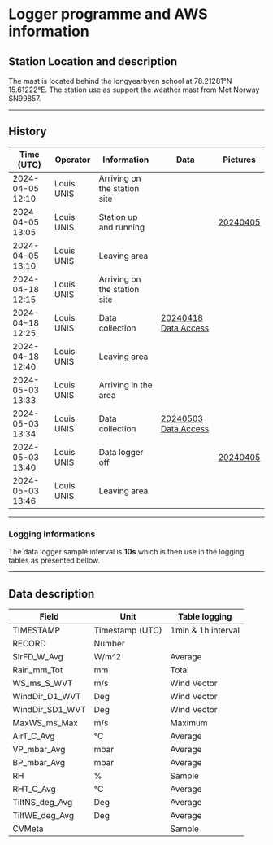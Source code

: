 # Logger programme and AWS information

## Station Location and description

The mast is located behind the longyearbyen school at 78.21281°N 15.61222°E.
The station use as support the weather mast from Met Norway SN99857.

---
## History

| Time (UTC)       | Operator     | Information                       | Data | Pictures |
|------------------|--------------|-----------------------------------|------|----------|
|2024-04-05 12:10  | Louis UNIS   | Arriving on the station site      ||
|2024-04-05 13:05  | Louis UNIS   | Station up and running            ||[20240405](/pictures/20240405)|
|2024-04-05 13:10  | Louis UNIS   | Leaving area                      ||
|2024-04-18 12:15  | Louis UNIS   | Arriving on the station site      ||
|2024-04-18 12:25  | Louis UNIS   | Data collection                   |[20240418 Data Access](/data/20240418)|
|2024-04-18 12:40  | Louis UNIS   | Leaving area                      ||
|2024-05-03 13:33  | Louis UNIS   | Arriving in the area              ||
|2024-05-03 13:34  | Louis UNIS   | Data collection                   |[20240503 Data Access](/data/202400503)|
|2024-05-03 13:40  | Louis UNIS   | Data logger off                   ||[20240405](/pictures/20240503)
|2024-05-03 13:46  | Louis UNIS   | Leaving area                      ||


---
### Logging informations

The data logger sample interval is **10s** which is then use in the logging tables as presented bellow.

---
## Data description

| Field         | Unit          | Table logging |
|---------------|---------------|---------------|
|TIMESTAMP      |Timestamp (UTC)| 1min & 1h interval|
|RECORD         |Number||
|SlrFD_W_Avg    |W/m^2|Average|
|Rain_mm_Tot    |mm|Total|
|WS_ms_S_WVT    |m/s|Wind Vector|
|WindDir_D1_WVT |Deg|Wind Vector|
|WindDir_SD1_WVT|Deg|Wind Vector|
|MaxWS_ms_Max   |m/s|Maximum|
|AirT_C_Avg     |°C|Average|
|VP_mbar_Avg    |mbar|Average|
|BP_mbar_Avg    |mbar|Average|
|RH             |%|Sample
|RHT_C_Avg      |°C|Average|
|TiltNS_deg_Avg |Deg|Average|
|TiltWE_deg_Avg |Deg|Average|
|CVMeta         ||Sample|
